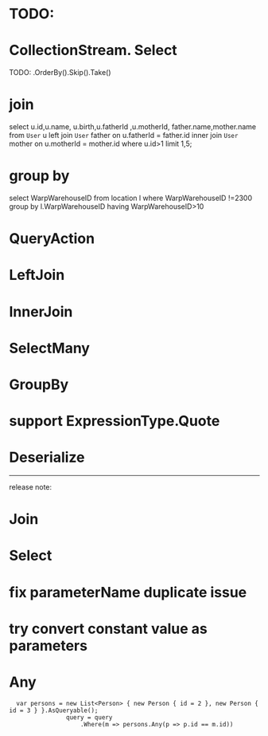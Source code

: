 ﻿
# TODO: 


# CollectionStream. Select
TODO: .OrderBy().Skip().Take()

# join
select u.id,u.name, u.birth,u.fatherId ,u.motherId, father.name,mother.name
from `User` u
left join `User` father on u.fatherId = father.id 
inner join `User` mother on u.motherId = mother.id
where u.id>1 
limit 1,5;

# group by
select WarpWarehouseID 
from location l where WarpWarehouseID !=2300
group by l.WarpWarehouseID having WarpWarehouseID>10


# QueryAction

# LeftJoin
# InnerJoin

# SelectMany

# GroupBy 


# support ExpressionType.Quote

# Deserialize


-------------
release note: 

# Join 
# Select


# fix parameterName duplicate issue
# try convert constant value as parameters

# Any
      var persons = new List<Person> { new Person { id = 2 }, new Person { id = 3 } }.AsQueryable();
                    query = query
                        .Where(m => persons.Any(p => p.id == m.id))